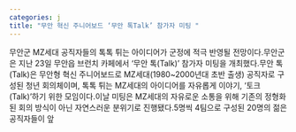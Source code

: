 ```yaml
---
categories: j
title: "무안 혁신 주니어보드 ‘무안 톡Talk’ 참가자 미팅 "
---
```

무안군 MZ세대 공직자들의 톡톡 튀는 아이디어가 군정에 적극 반영될 전망이다.무안군은 지난 23일 무안읍 브런치 카페에서 ‘무안 톡(Talk)’ 참가자 미팅을 개최했다.무안 톡(Talk)은 무안형 혁신 주니어보드로 MZ세대(1980~2000년대 초반 출생) 공직자로 구성된 청년 회의체이며, 톡톡 튀는 MZ세대의 아이디어를 자유롭게 이야기, ‘토크(Talk)’하기 위한 모임이다.이날 미팅은 MZ세대의 자유로운 소통을 위해 기존의 정형화된 회의 방식이 아닌 자연스러운 분위기로 진행됐다.5명씩 4팀으로 구성된 20명의 젊은 공직자들이 앞